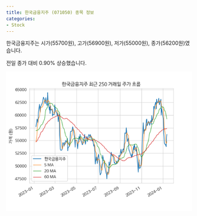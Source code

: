 ```yaml
---
title: 한국금융지주 (071050) 종목 정보
categories:
- Stock
---
```


한국금융지주는 시가(55700원), 고가(56900원), 저가(55000원), 종가(56200원)였습니다.

전일 종가 대비 0.90% 상승했습니다.

<!-- more -->

![071050](/assets/images/stock/071050.png)